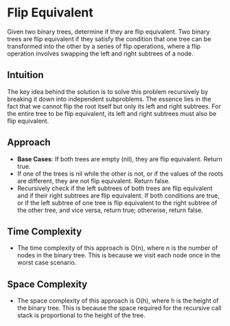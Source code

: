 # Flip Equivalent 
Given two binary trees, determine if they are flip equivalent. Two binary trees are flip equivalent if they satisfy the condition that one tree can be transformed into the other by a series of flip operations, where a flip operation involves swapping the left and right subtrees of a node.

## Intuition
The key idea behind the solution is to solve this problem recursively by breaking it down into independent subproblems. The essence lies in the fact that we cannot flip the root itself but only its left and right subtrees. For the entire tree to be flip equivalent, its left and right subtrees must also be flip equivalent.

## Approach
- **Base Cases**: If both trees are empty (nil), they are flip equivalent. Return true.
- If one of the trees is nil while the other is not, or if the values of the roots are different, they are not flip equivalent. Return false.
- Recursively check if the left subtrees of both trees are flip equivalent and if their right subtrees are flip equivalent. If both conditions are true, or if the left subtree of one tree is flip equivalent to the right subtree of the other tree, and vice versa, return true; otherwise, return false.

## Time Complexity
- The time complexity of this approach is O(n), where n is the number of nodes in the binary tree. This is because we visit each node once in the worst case scenario.

## Space Complexity
- The space complexity of this approach is O(h), where h is the height of the binary tree. This is because the space required for the recursive call stack is proportional to the height of the tree.